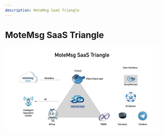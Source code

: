 ```yaml
---
description: MoteMsg SaaS Triangle
---
```


# MoteMsg SaaS Triangle

![](.gitbook/assets/ypcloud2018_page_19.png)

